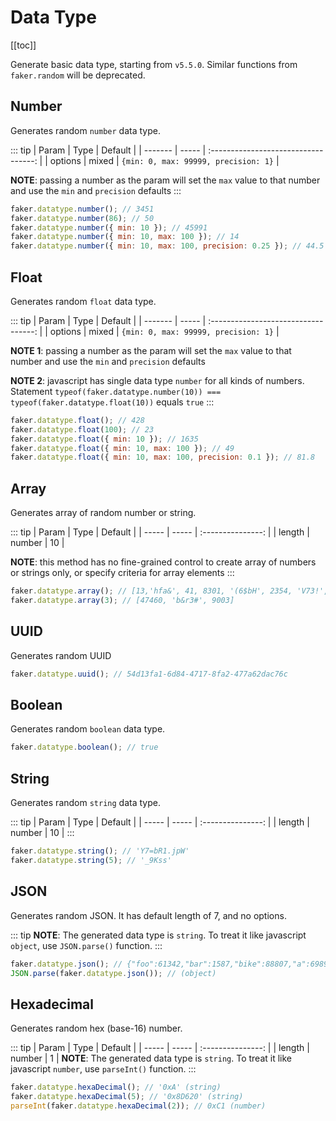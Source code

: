 # Data Type <Badge text="5.5.0+" type="tip" vertical="middle"/>

[[toc]]

Generate basic data type, starting from `v5.5.0`. Similar functions from `faker.random` will be deprecated.

## Number

Generates random `number` data type.

::: tip
| Param | Type | Default |
| ------- | ----- | :----------------------------------: |
| options | mixed | `{min: 0, max: 99999, precision: 1}` |

**NOTE**: passing a number as the param will set the `max` value to that number and use the `min` and `precision` defaults
:::

```js
faker.datatype.number(); // 3451
faker.datatype.number(86); // 50
faker.datatype.number({ min: 10 }); // 45991
faker.datatype.number({ min: 10, max: 100 }); // 14
faker.datatype.number({ min: 10, max: 100, precision: 0.25 }); // 44.5
```

## Float

Generates random `float` data type.

::: tip
| Param | Type | Default |
| ------- | ----- | :----------------------------------: |
| options | mixed | `{min: 0, max: 99999, precision: 1}` |

**NOTE 1**: passing a number as the param will set the `max` value to that number and use the `min` and `precision` defaults

**NOTE 2**: javascript has single data type `number` for all kinds of numbers. Statement `typeof(faker.datatype.number(10)) === typeof(faker.datatype.float(10))` equals `true`
:::

```js
faker.datatype.float(); // 428
faker.datatype.float(100); // 23
faker.datatype.float({ min: 10 }); // 1635
faker.datatype.float({ min: 10, max: 100 }); // 49
faker.datatype.float({ min: 10, max: 100, precision: 0.1 }); // 81.8
```

## Array

Generates array of random number or string.

::: tip
| Param | Type | Default |
| ----- | ----- | :---------------: |
| length | number | 10 |

**NOTE**: this method has no fine-grained control to create array of numbers or strings only, or specify criteria for array elements
:::

```js
faker.datatype.array(); // [13,'hfa&', 41, 8301, '(6$bH', 2354, 'V73!', 'm*he?', 11911, 'gbdX#']
faker.datatype.array(3); // [47460, 'b&r3#', 9003]
```

## UUID

Generates random UUID

```js
faker.datatype.uuid(); // 54d13fa1-6d84-4717-8fa2-477a62dac76c
```

## Boolean

Generates random `boolean` data type.

```js
faker.datatype.boolean(); // true
```

## String

Generates random `string` data type.

::: tip
| Param | Type | Default |
| ----- | ----- | :---------------: |
| length | number | 10 |
:::

```js
faker.datatype.string(); // 'Y7=bR1.jpW'
faker.datatype.string(5); // '_9Kss'
```

## JSON

Generates random JSON. It has default length of 7, and no options.

::: tip
**NOTE**: The generated data type is `string`. To treat it like javascript `object`, use `JSON.parse()` function.
:::

```js
faker.datatype.json(); // {"foo":61342,"bar":1587,"bike":88807,"a":69894,"b":"A?+(5w)E/Z","name":"U@Y`>Ygls}","prop":35014} (string)
JSON.parse(faker.datatype.json()); // (object)
```

## Hexadecimal

Generates random hex (base-16) number.

::: tip
| Param | Type | Default |
| ----- | ----- | :---------------: |
| length | number | 1 |
**NOTE**: The generated data type is `string`. To treat it like javascript `number`, use `parseInt()` function.
:::

```js
faker.datatype.hexaDecimal(); // '0xA' (string)
faker.datatype.hexaDecimal(5); // '0x8D620' (string)
parseInt(faker.datatype.hexaDecimal(2)); // 0xC1 (number)
```
